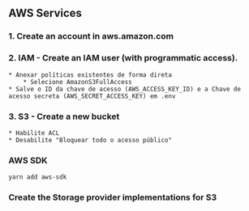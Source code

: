 ## AWS Services

### 1. Create an account in aws.amazon.com

### 2. IAM - Create an IAM user (with programmatic access).
    * Anexar políticas existentes de forma direta
        * Selecione AmazonS3FullAccess
    * Salve o ID da chave de acesso (AWS_ACCESS_KEY_ID) e a Chave de acesso secreta (AWS_SECRET_ACCESS_KEY) em .env

### 3. S3 - Create a new bucket
    * Habilite ACL
    * Desabilite "Bloquear todo o acesso público"

### AWS SDK
```
yarn add aws-sdk
```

### Create the Storage provider implementations for S3